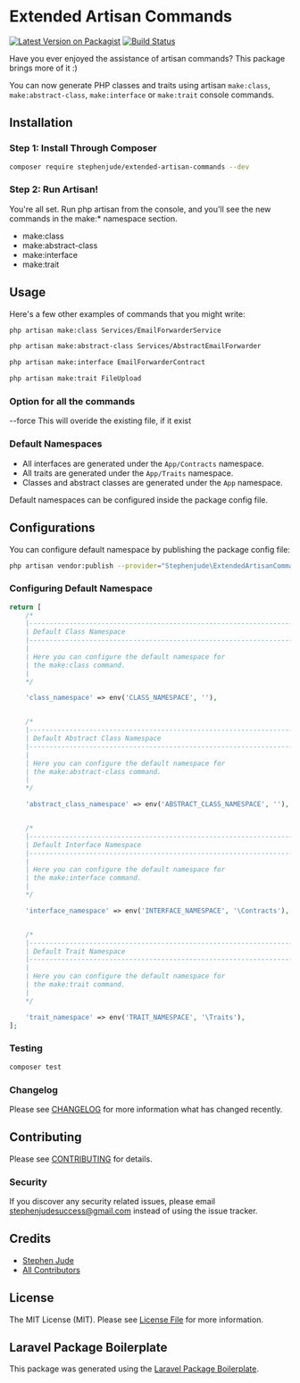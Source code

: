 # Extended Artisan Commands

[![Latest Version on Packagist](https://img.shields.io/packagist/v/stephenjude/extended-artisan-commands.svg?style=flat-square)](https://packagist.org/packages/stephenjude/extended-artisan-commands)
[![Build Status](https://img.shields.io/travis/stephenjude/extended-artisan-commands/master.svg?style=flat-square)](https://travis-ci.org/stephenjude/extended-artisan-commands)

Have you ever enjoyed the assistance of artisan commands? This package brings more of it :)

You can now generate PHP classes and traits using artisan `make:class`, `make:abstract-class`, `make:interface` or `make:trait` console commands.

## Installation
### Step 1: Install Through Composer
```bash
composer require stephenjude/extended-artisan-commands --dev
```
### Step 2: Run Artisan!
You're all set. Run php artisan from the console, and you'll see the new commands in the make:* namespace section.
- make:class
- make:abstract-class
- make:interface
- make:trait

## Usage
Here's a few other examples of commands that you might write:

``` bash
php artisan make:class Services/EmailForwarderService
```
``` bash
php artisan make:abstract-class Services/AbstractEmailForwarder
```
``` bash
php artisan make:interface EmailForwarderContract
```
``` bash
php artisan make:trait FileUpload
```
### Option for all the commands
--force This will overide the existing file, if it exist

### Default Namespaces
 - All interfaces are generated under the `App/Contracts` namespace.
 - All traits are generated under the `App/Traits` namespace.
 - Classes and abstract classes are generated under the `App` namespace.

Default namespaces can be configured inside the package config file. 

## Configurations
You can configure default namespace by publishing the package config file:
```bash 
php artisan vendor:publish --provider="Stephenjude\ExtendedArtisanCommands\ExtendedArtisanCommandsServiceProvider" --tag="config"
```
### Configuring Default Namespace
```php
return [
    /*
    |--------------------------------------------------------------------------
    | Default Class Namespace
    |--------------------------------------------------------------------------
    |
    | Here you can configure the default namespace for
    | the make:class command.
    |
    */

    'class_namespace' => env('CLASS_NAMESPACE', ''),


    /*
    |--------------------------------------------------------------------------
    | Default Abstract Class Namespace
    |--------------------------------------------------------------------------
    |
    | Here you can configure the default namespace for
    | the make:abstract-class command.
    |
    */

    'abstract_class_namespace' => env('ABSTRACT_CLASS_NAMESPACE', ''),


    /*
    |--------------------------------------------------------------------------
    | Default Interface Namespace
    |--------------------------------------------------------------------------
    |
    | Here you can configure the default namespace for
    | the make:interface command.
    |
    */

    'interface_namespace' => env('INTERFACE_NAMESPACE', '\Contracts'),


    /*
    |--------------------------------------------------------------------------
    | Default Trait Namespace
    |--------------------------------------------------------------------------
    |
    | Here you can configure the default namespace for
    | the make:trait command.
    |
    */

    'trait_namespace' => env('TRAIT_NAMESPACE', '\Traits'),
];
```

### Testing

``` bash
composer test
```

### Changelog

Please see [CHANGELOG](CHANGELOG.md) for more information what has changed recently.

## Contributing

Please see [CONTRIBUTING](CONTRIBUTING.md) for details.

### Security

If you discover any security related issues, please email stephenjudesuccess@gmail.com instead of using the issue tracker.

## Credits

- [Stephen Jude](https://github.com/stephenjude)
- [All Contributors](../../contributors)

## License

The MIT License (MIT). Please see [License File](LICENSE.md) for more information.

## Laravel Package Boilerplate

This package was generated using the [Laravel Package Boilerplate](https://laravelpackageboilerplate.com).
